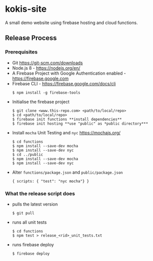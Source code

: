 # kokis-site
A small demo website using firebase hosting and cloud functions.

## Release Process

### Prerequisites
- Git https://git-scm.com/downloads
- Node.js 8 - https://nodejs.org/en/
- A Firebase Project with Google Authentication enabled - https://firebase.google.com
- Firebase CLI - https://firebase.google.com/docs/cli<br>
  ```
  $ npm install -g firebase-tools
  ```
- Initialise the firebase project<br>
  ```
  $ git clone <www.this-repo.com> <path/to/local/repo>
  $ cd <path/to/local/repo>
  $ firebase init functions **install dependencies**
  $ firebase init hosting **use "public" as *public directory***
  ```
- Install ```mocha``` Unit Testing and ```nyc``` https://mochajs.org/<br>
  ```
  $ cd functions
  $ npm install --save-dev mocha
  $ npm install --save-dev nyc
  $ cd ../public
  $ npm install --save-dev mocha
  $ npm install --save-dev nyc
  ```
- Alter ```functions/package.json``` and ```public/package.json```<br> 
  ```
  { scripts: { "test": "nyc mocha"} }
  ```
  
### What the release script does
- pulls the latest version<br>
  ```
  $ git pull
  ```
- runs all unit tests<br>
  ```
  $ cd functions
  $ npm test > release_<rid>_unit_tests.txt
  ```
- runs firebase deploy<br>
  ```
  $ firebase deploy
  ```
